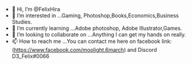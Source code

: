 - 👋 Hi, I’m @FelixHira
- 👀 I’m interested in ...Gaming, Photoshop,Books,Economics,Business Studies.
- 🌱 I’m currently learning ...Adobe photoshop, Adobe Illustrator,Games.
- 💞️ I’m looking to collaborate on ...Anything I can get my hands on really.
- 📫 How to reach me ...You can contact me here on facebook link:(https://www.facebook.com/moolight.6march) and Discord D3_Felix#0066

<!---
FelixHira/FelixHira is a ✨ special ✨ repository because its `README.md` (this file) appears on your GitHub profile.
You can click the Preview link to take a look at your changes.
--->
